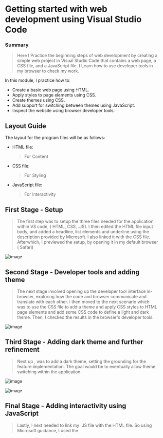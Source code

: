 
# Getting started with web development using Visual Studio Code


### Summary

> Here I Practice the beginning steps of web development by creating a simple web project in Visual Studio Code that contains a web page, a CSS file, and a JavaScript file. I Learn how to use developer tools in my browser to check my work.


In this module, I practice how to:

- Create a basic web page using HTML.
- Apply styles to page elements using CSS.
- Create themes using CSS.
- Add support for switching between themes using JavaScript.
- Inspect the website using browser developer tools.
  

## Layout Guide

The layout for the program files will be as follows:

- HTML file:
  >For Content
- CSS file:
  >For Styling
- JavaScript file:
  >For Interactivity


## First Stage - **Setup**

> The first step was to setup the three files needed for the application within VS code, ( HTML, CSS, .JS). I then edited the HTML file input body, and added a headline, list elements and underline using the description provided by Microsoft. I also linked it with the CSS file.
> Afterwhich, I previewed the setup, by opening it in my default browser ( Safari)

![image](https://github.com/user-attachments/assets/89304d9e-b73f-4861-93e2-2cd7f9b9ba8e)



## Second Stage - **Developer tools and adding theme**

> The next stage involved opening up the developer tool interface in-browser, exploring how the code and browser communicate and translate with each other. I then moved to the next scenario which was to use the CSS file to add a theme and apply CSS styles to HTML page elements and add some CSS code to define a light and dark theme. Then, I checked the results in the browser's developer tools.

![image](https://github.com/user-attachments/assets/a733783b-3235-41fc-b2d3-38a2a73bf328)


## Third Stage - **Adding dark theme and further refinement**

> Next up , was to add a dark theme, setting the grounding for the feature implementation. The goal would be to eventually allow theme switching within the application.

![image](https://github.com/user-attachments/assets/cca8454e-2359-4862-8e59-61c9664d564f)


![image](https://github.com/user-attachments/assets/972ec334-52e3-48f0-8d45-83a03a1361ff)


## Final Stage - **Adding interactivity using JavaScript**

> Lastly, I next needed to link my .JS file with the HTML file. So using Microsoft guidance, I used the <script> element and did just that.
> Then the following was also applied:
 - Fault tolerence added, in case JS is deactivated
 - "Use strict" setting for JS added, for good practice and insightful error reporting
 - Had a play with the colour pallets for font and background colours, sourced yellow and red hex values online
 - Added button reference in JS and added event handler for click event

   ![image](https://github.com/user-attachments/assets/db5d72da-510b-467e-a43b-538542aa4897)


> I didn't like the green background for light theme, I changed it to white to better reflect the button indicator

![image](https://github.com/user-attachments/assets/8f194351-5119-40e6-9017-5091a20d892f)

> Also discovered how to add console messages when using developer mode, this reflected the button function

![image](https://github.com/user-attachments/assets/8deda2a8-fc61-4096-962c-16bf603c22d8)






 


